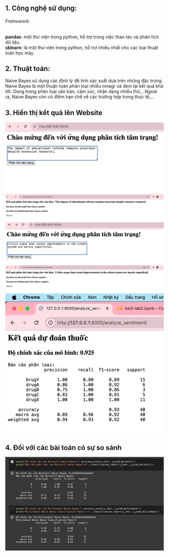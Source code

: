 ## 1.	Công nghệ sử dụng:
###### Framework: 
  **pandas**: một thư viện trong python, hỗ trợ trong việc thao tác và phân tích dữ liệu.<br>
  **sklearn**: là một thư viện trong python, hỗ trợ nhiều nhất cho các loại thuật toán học máy.
## 2.	Thuật toán:
Naive Bayes sử dụng các định lý để tính xác suất dựa trên những đặc trưng. Naive Bayes là một thuận toán phân loại nhiều mnagr và đem lại kết quả khá tốt. Dùng trong phân loại văn bản, cảm xúc, nhận dạng nhiều thứ,…Ngoài ra, Naive Bayes còn có điểm hạn chế về các trường hợp trong thực tế,...
## 3.	Hiển thị kết quả lên Website
![alt](https://github.com/tramit-work/Machine-Learning/blob/main/LAB2_MACHINELEARNING/Photos/Photo4.jpg)
![alt](https://github.com/tramit-work/Machine-Learning/blob/main/LAB2_MACHINELEARNING/Photos/Photo5.jpg)
![alt](https://github.com/tramit-work/Machine-Learning/blob/main/LAB2_MACHINELEARNING/Photos/Photo6.jpg)
![alt](https://github.com/tramit-work/Machine-Learning/blob/main/LAB2_MACHINELEARNING/Photos/Photo7.jpg)
![alt](https://github.com/tramit-work/Machine-Learning/blob/main/LAB2_MACHINELEARNING/Photos/Photo2.jpg)
## 4. Đối với các bài toán có sự so sánh 
![alt](https://github.com/tramit-work/Machine-Learning/blob/main/LAB2_MACHINELEARNING/Photos/Photo3.jpg)
